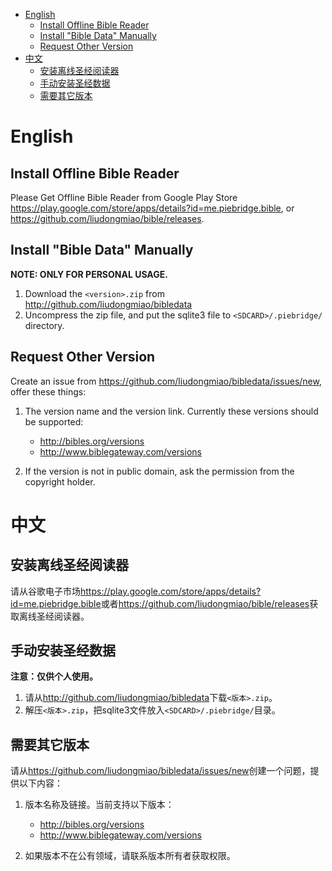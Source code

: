 
* [English](#english)
  * [Install Offline Bible Reader](#install-offline-bible-reader)
  * [Install "Bible Data" Manually](#install-bible-data-manually)
  * [Request Other Version](#request-other-version)
* [中文](#中文)
  * [安装离线圣经阅读器](#安装离线圣经阅读器)
  * [手动安装圣经数据](#手动安装圣经数据)
  * [需要其它版本](#需要其它版本)

# English

## Install Offline Bible Reader

Please Get Offline Bible Reader from Google Play Store <https://play.google.com/store/apps/details?id=me.piebridge.bible>, or <https://github.com/liudongmiao/bible/releases>.

## Install "Bible Data" Manually

**NOTE: ONLY FOR PERSONAL USAGE.**

1. Download the `<version>.zip` from <http://github.com/liudongmiao/bibledata>
1. Uncompress the zip file, and put the sqlite3 file to `<SDCARD>/.piebridge/` directory.

## Request Other Version

Create an issue from <https://github.com/liudongmiao/bibledata/issues/new>, offer these things:

1. The version name and the version link. Currently these versions should be supported:
   * <http://bibles.org/versions>
   * <http://www.biblegateway.com/versions>

1. If the version is not in public domain, ask the permission from the copyright holder.

# 中文

## 安装离线圣经阅读器

请从谷歌电子市场<https://play.google.com/store/apps/details?id=me.piebridge.bible>或者<https://github.com/liudongmiao/bible/releases>获取离线圣经阅读器。

## 手动安装圣经数据

**注意：仅供个人使用。**

1. 请从<http://github.com/liudongmiao/bibledata>下载`<版本>.zip`。
1. 解压`<版本>.zip`，把sqlite3文件放入`<SDCARD>/.piebridge/`目录。

## 需要其它版本

请从<https://github.com/liudongmiao/bibledata/issues/new>创建一个问题，提供以下内容：

1. 版本名称及链接。当前支持以下版本：
   * <http://bibles.org/versions>
   * <http://www.biblegateway.com/versions>

1. 如果版本不在公有领域，请联系版本所有者获取权限。
